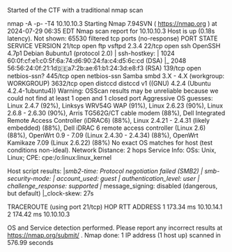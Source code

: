 Started of the CTF with a traditional nmap scan

nmap -A -p- -T4 10.10.10.3
Starting Nmap 7.94SVN ( https://nmap.org ) at 2024-07-29 06:35 EDT
Nmap scan report for 10.10.10.3
Host is up (0.18s latency).
Not shown: 65530 filtered tcp ports (no-response)
PORT     STATE SERVICE      VERSION
21/tcp   open  ftp          vsftpd 2.3.4
22/tcp   open  ssh          OpenSSH 4.7p1 Debian 8ubuntu1 (protocol 2.0)
| ssh-hostkey: 
|   1024 60:0f:cf:e1:c0:5f:6a:74:d6:90:24:fa:c4:d5:6c:cd (DSA)
|_  2048 56:56:24:0f:21:1d:de:a7:2b:ae:61:b1:24:3d:e8:f3 (RSA)
139/tcp  open  netbios-ssn?
445/tcp  open  netbios-ssn  Samba smbd 3.X - 4.X (workgroup: WORKGROUP)
3632/tcp open  distccd      distccd v1 ((GNU) 4.2.4 (Ubuntu 4.2.4-1ubuntu4))
Warning: OSScan results may be unreliable because we could not find at least 1 open and 1 closed port
Aggressive OS guesses: Linux 2.4.7 (92%), Linksys WRV54G WAP (91%), Linux 2.6.23 (90%), Linux 2.6.8 - 2.6.30 (90%), Arris TG562G/CT cable modem (88%), Dell Integrated Remote Access Controller (iDRAC6) (88%), Linux 2.4.21 - 2.4.31 (likely embedded) (88%), Dell iDRAC 6 remote access controller (Linux 2.6) (88%), OpenWrt 0.9 - 7.09 (Linux 2.4.30 - 2.4.34) (88%), OpenWrt Kamikaze 7.09 (Linux 2.6.22) (88%)
No exact OS matches for host (test conditions non-ideal).
Network Distance: 2 hops
Service Info: OSs: Unix, Linux; CPE: cpe:/o:linux:linux_kernel

Host script results:
|_smb2-time: Protocol negotiation failed (SMB2)
| smb-security-mode: 
|   account_used: guest
|   authentication_level: user
|   challenge_response: supported
|_  message_signing: disabled (dangerous, but default)
|_clock-skew: 27s

TRACEROUTE (using port 21/tcp)
HOP RTT       ADDRESS
1   173.34 ms 10.10.14.1
2   174.42 ms 10.10.10.3

OS and Service detection performed. Please report any incorrect results at https://nmap.org/submit/ .
Nmap done: 1 IP address (1 host up) scanned in 576.99 seconds
